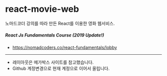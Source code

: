 # react-movie-web

노마드코더 강의를 따라 만든 React를 이용한 영화 웹서비스.

##### React Js Fundamentals Course (2019 Update!)

- https://nomadcoders.co/react-fundamentals/lobby

---

- 레이아웃은 메가박스 사이트를 참고했습니다.
- Github 계정변경으로 현재 계정으로 이어서 올립니다.
